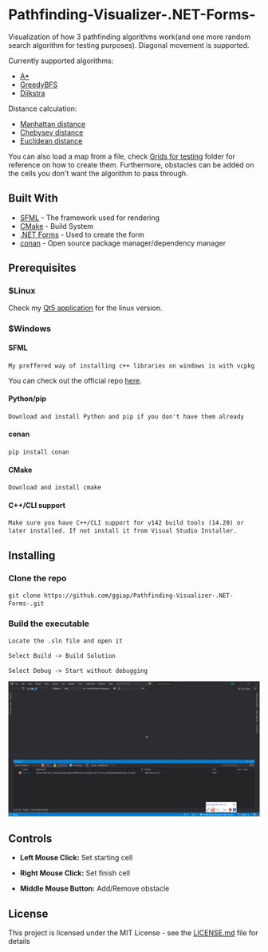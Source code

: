 # Pathfinding-Visualizer-.NET-Forms-

Visualization of how 3 pathfinding algorithms work(and one more random search algorithm for testing purposes). Diagonal movement is supported.

Currently supported algorithms:
* [A*](https://en.wikipedia.org/wiki/A*_search_algorithm)
* [GreedyBFS](https://en.wikipedia.org/wiki/Best-first_search)
* [Dijkstra](https://en.wikipedia.org/wiki/Dijkstra%27s_algorithm)

Distance calculation: 
* [Manhattan distance](https://en.wikipedia.org/wiki/Taxicab_geometry)
* [Chebysev distance](https://en.wikipedia.org/wiki/Chebyshev_distance)
* [Euclidean distance](https://en.wikipedia.org/wiki/Euclidean_distance)

You can also load a map from a file, check [Grids for testing](https://github.com/ggiap/Pathfinding-Visualizer-Qt5-/tree/master/Grids_for_testing) folder for reference on how to create them. Furthermore, obstacles can be added on the cells you don't want the algorithm to pass through.

## Built With

* [SFML](https://www.sfml-dev.org/) - The framework used for rendering
* [CMake](https://cmake.org/) - Build System
* [.NET Forms](https://docs.microsoft.com/en-us/cpp/dotnet/dotnet-programming-with-cpp-cli-visual-cpp?view=vs-2019) - Used to create the form
* [conan](https://conan.io/) - Open source package manager/dependency manager

## Prerequisites

### $Linux
Check my [Qt5 application](https://github.com/ggiap/Pathfinding-Visualizer-Qt5-) for the linux version.


### $Windows

#### SFML
```
My preffered way of installing c++ libraries on windows is with vcpkg
```
You can check out the official repo [here](https://github.com/microsoft/vcpkg).

#### Python/pip
```
Download and install Python and pip if you don't have them already
```

#### conan
```
pip install conan
```

#### CMake
```
Download and install cmake
```

#### C++/CLI support
```
Make sure you have C++/CLI support for v142 build tools (14.20) or later installed. If not install it from Visual Studio Installer.
```

## Installing

### Clone the repo
```
git clone https://github.com/ggiap/Pathfinding-Visualizer-.NET-Forms-.git
```

### Build the executable
```
Locate the .sln file and open it
```
```
Select Build -> Build Solution
```
```
Select Debug -> Start without debugging
```


![](Gif/Pathfinder.gif)

## Controls

* **Left Mouse Click:**   Set starting cell

* **Right Mouse Click:**  Set finish cell

* **Middle Mouse Button:** Add/Remove obstacle

## License

This project is licensed under the MIT License - see the [LICENSE.md](https://github.com/ggiap/Pathfinding-Visualizer-Qt5-/blob/master/LICENSE) file for details

